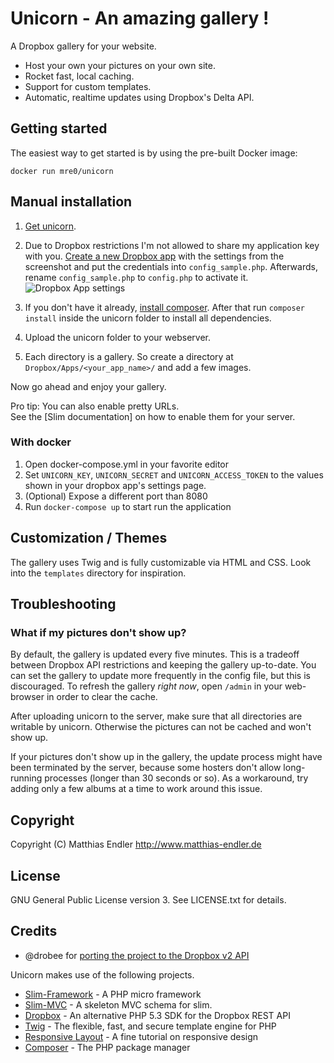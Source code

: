 # Unicorn - An amazing gallery !

A Dropbox gallery for your website.

* Host your own your pictures on your own site.
* Rocket fast, local caching.
* Support for custom templates.
* Automatic, realtime updates using Dropbox's Delta API.

## Getting started

The easiest way to get started is by using the pre-built Docker image:

```
docker run mre0/unicorn
```

## Manual installation

1. [Get unicorn](https://github.com/mre/unicorn/archive/master.zip).

2. Due to Dropbox restrictions I'm not allowed to share my application key with
   you. [Create a new Dropbox
   app](https://www.dropbox.com/developers/apps/create) with the settings from
   the screenshot and put the credentials into `config_sample.php`. Afterwards,
   rename `config_sample.php` to `config.php` to activate it. ![Dropbox App
   settings](https://raw.github.com/mre/unicorn/master/assets/img/create_app.png)

3. If you don't have it already, [install
   composer](https://getcomposer.org/doc/00-intro.md). After that run `composer
   install` inside the unicorn folder to install all dependencies.

4. Upload the unicorn folder to your webserver.

5. Each directory is a gallery. So create a directory at
   `Dropbox/Apps/<your_app_name>/` and add a few images.

Now go ahead and enjoy your gallery.

Pro tip: You can also enable pretty URLs.  
See the [Slim documentation] on how to enable them for your server.

### With docker
1. Open docker-compose.yml in your favorite editor
2. Set `UNICORN_KEY`, `UNICORN_SECRET` and `UNICORN_ACCESS_TOKEN` to
   the values shown in your dropbox app's settings page.
3. (Optional) Expose a different port than 8080
4. Run `docker-compose up` to start run the application

## Customization / Themes

The gallery uses Twig and is fully customizable via HTML and CSS.
Look into the `templates` directory for inspiration.

## Troubleshooting

### What if my pictures don't show up?

By default, the gallery is updated every five minutes. This is a tradeoff
between Dropbox API restrictions and keeping the gallery up-to-date. You can set
the gallery to update more frequently in the config file, but this is
discouraged. To refresh the gallery *right now*, open `/admin` in your
web-browser in order to clear the cache.

After uploading unicorn to the server, make sure that all directories are
writable by unicorn. Otherwise the pictures can not be cached and won't show up.

If your pictures don't show up in the gallery, the update process might have
been terminated by the server, because some hosters don't allow long-running
processes (longer than 30 seconds or so). As a workaround, try adding only a few
albums at a time to work around this issue.

## Copyright

Copyright (C) Matthias Endler
http://www.matthias-endler.de

## License

GNU General Public License version 3.
See LICENSE.txt for details.


## Credits

* @drobee for [porting the project to the Dropbox v2 API](https://github.com/mre/unicorn/pull/3)

Unicorn makes use of the following projects.

* [Slim-Framework](http://www.slimframework.com/) - A PHP micro framework
* [Slim-MVC](https://github.com/revuls/SlimMVC) - A skeleton MVC schema for slim.
* [Dropbox](https://github.com/BenTheDesigner/Dropbox) - An alternative PHP 5.3 SDK for the Dropbox REST API
* [Twig](http://twig.sensiolabs.org/) - The flexible, fast, and secure template engine for PHP
* [Responsive Layout](http://www.dwuser.com/education/content/creating-responsive-tiled-layout-with-pure-css/) - A fine tutorial on responsive design
* [Composer](http://getcomposer.org/) - The PHP package manager
